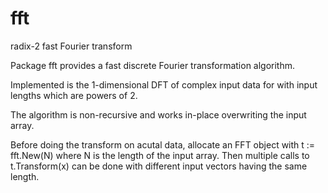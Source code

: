 # fft
radix-2 fast Fourier transform

Package fft provides a fast discrete Fourier transformation algorithm.

Implemented is the 1-dimensional DFT of complex input data
for with input lengths which are powers of 2.

The algorithm is non-recursive and works in-place overwriting
the input array.

Before doing the transform on acutal data, allocate
an FFT object with t := fft.New(N) where N is the length of the
input array.
Then multiple calls to t.Transform(x) can be done with
different input vectors having the same length.
